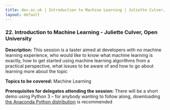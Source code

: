 ```yaml
---
title: dev.ac.uk | Introduction to Machine Learning | Juliette Culver, Open University
layout: default
---
```


### 22. Introduction to Machine Learning - Juliette Culver, Open University

**Description:** This session is a taster aimed at developers with no machine learning experience, who would like to know what machine learning is exactly, how to get started using machine learning algorithms from a practical perspective, what issues to be aware of and how to go about learning more about the topic

**Topics to be covered:** Machine Learning

**Prerequisites for delegates attending the session:** There will be a short demo using Python 3 – for anybody wanting to follow along, downloading <a href="https://www.anaconda.com/download/">the Anaconda Python distribution</a> is recommended

